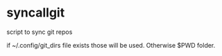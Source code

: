 # syncallgit
script to sync git repos

if ~/.config/git_dirs  file exists those will be used. Otherwise $PWD folder. 
